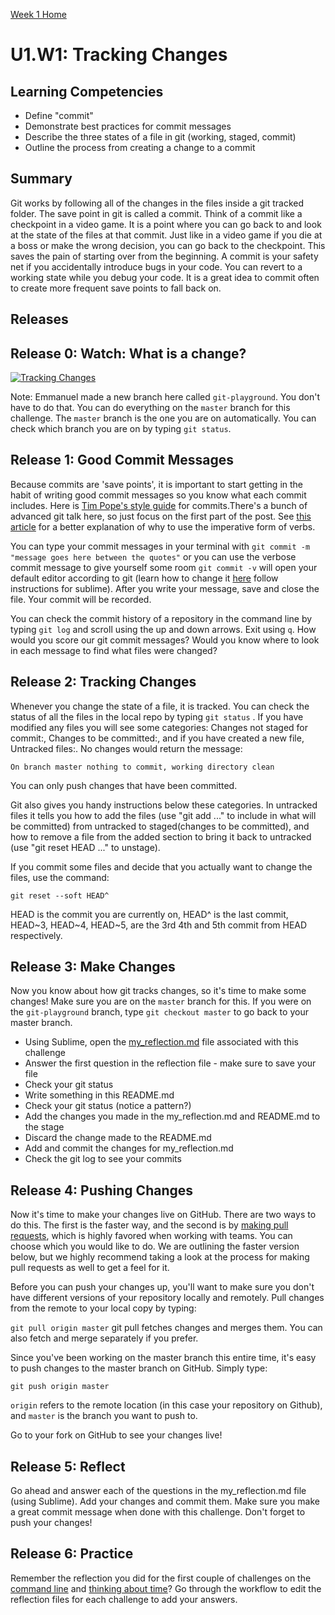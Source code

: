 [Week 1 Home](../)

# U1.W1: Tracking Changes

## Learning Competencies

- Define "commit"
- Demonstrate best practices for commit messages
- Describe the three states of a file in git (working, staged, commit)
- Outline the process from creating a change to a commit

## Summary

Git works by following all of the changes in the files inside a git tracked folder. The save point in git is called a commit. Think of a commit like a checkpoint in a video game. It is a point where you can go back to and look at the state of the files at that commit. Just like in a video game if you die at a boss or make the wrong decision, you can go back to the checkpoint. This saves the pain of starting over from the beginning. A commit is your safety net if you accidentally introduce bugs in your code. You can revert to a working state while you debug your code. It is a great idea to commit often to create more frequent save points to fall back on.

## Releases

## Release 0: Watch: What is a change?
[![Tracking Changes](http://img.youtube.com/vi/cBTs3WWMXUs/0.jpg)](http://www.youtube.com/watch?v=cBTs3WWMXUs)

Note: Emmanuel made a new branch here called `git-playground`. You don't have to do that. You can do everything on the `master` branch for this challenge. The `master` branch is the one you are on automatically. You can check which branch you are on by typing `git status`.

## Release 1: Good Commit Messages

Because commits are 'save points', it is important to start getting in the habit of writing good commit messages so you know what each commit includes. Here is [Tim Pope's style guide](http://tbaggery.com/2008/04/19/a-note-about-git-commit-messages.html) for commits.There's a bunch of advanced git talk here, so just focus on the first part of the post. See [this article](http://365git.tumblr.com/post/3308646748/writing-git-commit-messages) for a better explanation of why to use the imperative form of verbs.  

You can type your commit messages in your terminal with `git commit -m "message goes here between the quotes"` or you can use the verbose commit message to give yourself some room `git commit -v` will open your default editor according to git (learn how to change it [here](https://help.github.com/articles/associating-text-editors-with-git) follow instructions for sublime). After you write your message, save and close the file. Your commit will be recorded.

You can check the commit history of a repository in the command line by typing `git log` and scroll using the up and down arrows. Exit using `q`. How would you score our git commit messages? Would you know where to look in each message to find what files were changed?

## Release 2: Tracking Changes

Whenever you change the state of a file, it is tracked. You can check the status of all the files in the local repo by typing `git status` . If you have modified any files you will see some categories: Changes not staged for commit:, Changes to be committed:, and if you have created a new file, Untracked files:. No changes would return the message:

`On branch master
nothing to commit, working directory clean`

You can only push changes that have been committed.

Git also gives you handy instructions below these categories. In untracked files it tells you how to add the files (use "git add <file>..." to include in what will be committed) from untracked to staged(changes to be committed), and how to remove a file from the added section to bring it back to untracked (use "git reset HEAD <file>..." to unstage).

If you commit some files and decide that you actually want to change the files, use the command:

`git reset --soft HEAD^`

HEAD is the commit you are currently on, HEAD^ is the last commit, HEAD~3, HEAD~4, HEAD~5, are the 3rd 4th and 5th commit from HEAD respectively.

## Release 3: Make Changes

Now you know about how git tracks changes, so it's time to make some changes! Make sure you are on the `master` branch for this. If you were on the `git-playground` branch, type `git checkout master` to go back to your master branch.

- Using Sublime, open the [my_reflection.md](my_reflection.md) file associated with this challenge
- Answer the first question in the reflection file - make sure to save your file
- Check your git status
- Write something in this README.md
- Check your git status (notice a pattern?)
- Add the changes you made in the my_reflection.md and README.md to the stage
- Discard the change made to the README.md
- Add and commit the changes for my_reflection.md
- Check the git log to see your commits

## Release 4: Pushing Changes

Now it's time to make your changes live on GitHub. There are two ways to do this. The first is the faster way, and the second is by [making pull requests](making-pull-requests.md), which is highly favored when working with teams. You can choose which you would like to do. We are outlining the faster version below, but we highly recommend taking a look at the process for making pull requests as well to get a feel for it.

Before you can push your changes up, you'll want to make sure you don't have different versions of your repository locally and remotely. Pull changes from the remote to your local copy by typing:

`git pull origin master`  git pull fetches changes and merges them. You can also fetch and merge separately if you prefer.

Since you've been working on the master branch this entire time, it's easy to push changes to the master branch on GitHub. Simply type:

`git push origin master`

`origin` refers to the remote location (in this case your repository on Github), and `master` is the branch you want to push to.

Go to your fork on GitHub to see your changes live!

## Release 5: Reflect
Go ahead and answer each of the questions in the my_reflection.md file (using Sublime). Add your changes and commit them. Make sure you make a great commit message when done with this challenge. Don't forget to push your changes!

## Release 6: Practice
Remember the reflection you did for the first couple of challenges on the [command line](../2-command-line) and [thinking about time](../1-think-about-time)? Go through the workflow to edit the reflection files for each challenge to add your answers.
